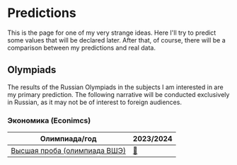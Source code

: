 # Predictions

This is the page for one of my very strange ideas. Here I'll try to predict some values that will be declared later. After that, of course, there will be a comparison between my predictions and real data.


## Olympiads

The results of the Russian Olympiads in the subjects I am interested in are my primary prediction. The following narrative will be conducted exclusively in Russian, as it may not be of interest to foreign audiences.

### Экономика (Econimcs)

|       Олимпиада/год       |                     2023/2024                     |
|---------------------------|---------------------------------------------------|
| [Высшая проба (олимпиада ВШЭ)](http://olymp.hse.ru/mmo/eco) | [🍉](https://arbuz.icu/predictions/econ/hse/2024) |
